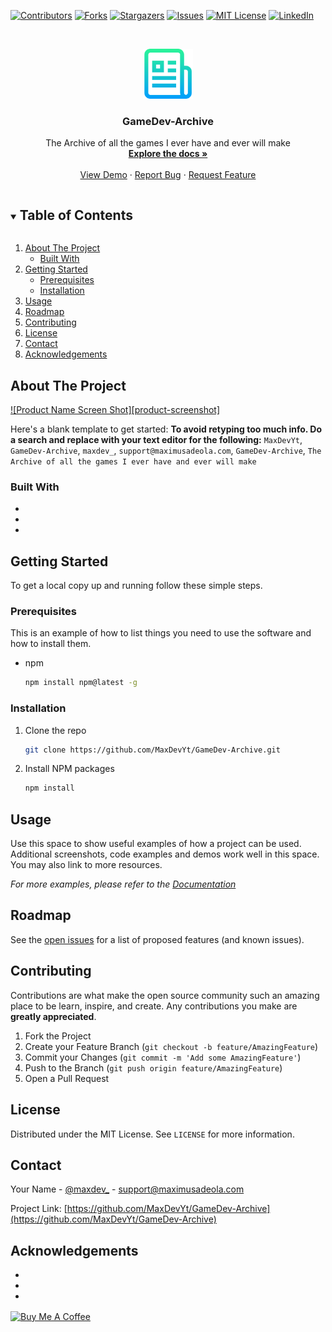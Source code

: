 <!--
*** Thanks for checking out the Best-README-Template. If you have a suggestion
*** that would make this better, please fork the repo and create a pull request
*** or simply open an issue with the tag "enhancement".
*** Thanks again! Now go create something AMAZING! :D
***
***
***
*** To avoid retyping too much info. Do a search and replace for the following:
*** MaxDevYt, GameDev-Archive, maxdev_, support@maximusadeola.com, GameDev-Archive, The Archive of all the games I ever have and ever will make
-->



<!-- PROJECT SHIELDS -->
<!--
*** I'm using markdown "reference style" links for readability.
*** Reference links are enclosed in brackets [ ] instead of parentheses ( ).
*** See the bottom of this document for the declaration of the reference variables
*** for contributors-url, forks-url, etc. This is an optional, concise syntax you may use.
*** https://www.markdownguide.org/basic-syntax/#reference-style-links
-->
[![Contributors][contributors-shield]][contributors-url]
[![Forks][forks-shield]][forks-url]
[![Stargazers][stars-shield]][stars-url]
[![Issues][issues-shield]][issues-url]
[![MIT License][license-shield]][license-url]
[![LinkedIn][linkedin-shield]][linkedin-url]



<!-- PROJECT LOGO -->
<br />
<p align="center">
  <a href="https://github.com/MaxDevYt/GameDev-Archive">
    <img src="images/logo.png" alt="Logo" width="80" height="80">
  </a>

  <h3 align="center">GameDev-Archive</h3>

  <p align="center">
    The Archive of all the games I ever have and ever will make
    <br />
    <a href="https://github.com/MaxDevYt/GameDev-Archive"><strong>Explore the docs »</strong></a>
    <br />
    <br />
    <a href="https://github.com/MaxDevYt/GameDev-Archive">View Demo</a>
    ·
    <a href="https://github.com/MaxDevYt/GameDev-Archive/issues">Report Bug</a>
    ·
    <a href="https://github.com/MaxDevYt/GameDev-Archive/issues">Request Feature</a>
  </p>
</p>



<!-- TABLE OF CONTENTS -->
<details open="open">
  <summary><h2 style="display: inline-block">Table of Contents</h2></summary>
  <ol>
    <li>
      <a href="#about-the-project">About The Project</a>
      <ul>
        <li><a href="#built-with">Built With</a></li>
      </ul>
    </li>
    <li>
      <a href="#getting-started">Getting Started</a>
      <ul>
        <li><a href="#prerequisites">Prerequisites</a></li>
        <li><a href="#installation">Installation</a></li>
      </ul>
    </li>
    <li><a href="#usage">Usage</a></li>
    <li><a href="#roadmap">Roadmap</a></li>
    <li><a href="#contributing">Contributing</a></li>
    <li><a href="#license">License</a></li>
    <li><a href="#contact">Contact</a></li>
    <li><a href="#acknowledgements">Acknowledgements</a></li>
  </ol>
</details>



<!-- ABOUT THE PROJECT -->
## About The Project

[![Product Name Screen Shot][product-screenshot]](https://example.com)

Here's a blank template to get started:
**To avoid retyping too much info. Do a search and replace with your text editor for the following:**
`MaxDevYt`, `GameDev-Archive`, `maxdev_`, `support@maximusadeola.com`, `GameDev-Archive`, `The Archive of all the games I ever have and ever will make`


### Built With

* []()
* []()
* []()



<!-- GETTING STARTED -->
## Getting Started

To get a local copy up and running follow these simple steps.

### Prerequisites

This is an example of how to list things you need to use the software and how to install them.
* npm
  ```sh
  npm install npm@latest -g
  ```

### Installation

1. Clone the repo
   ```sh
   git clone https://github.com/MaxDevYt/GameDev-Archive.git
   ```
2. Install NPM packages
   ```sh
   npm install
   ```



<!-- USAGE EXAMPLES -->
## Usage

Use this space to show useful examples of how a project can be used. Additional screenshots, code examples and demos work well in this space. You may also link to more resources.

_For more examples, please refer to the [Documentation](https://example.com)_



<!-- ROADMAP -->
## Roadmap

See the [open issues](https://github.com/MaxDevYt/GameDev-Archive/issues) for a list of proposed features (and known issues).



<!-- CONTRIBUTING -->
## Contributing

Contributions are what make the open source community such an amazing place to be learn, inspire, and create. Any contributions you make are **greatly appreciated**.

1. Fork the Project
2. Create your Feature Branch (`git checkout -b feature/AmazingFeature`)
3. Commit your Changes (`git commit -m 'Add some AmazingFeature'`)
4. Push to the Branch (`git push origin feature/AmazingFeature`)
5. Open a Pull Request



<!-- LICENSE -->
## License

Distributed under the MIT License. See `LICENSE` for more information.



<!-- CONTACT -->
## Contact

Your Name - [@maxdev_](https://twitter.com/maxdev_) - support@maximusadeola.com

Project Link: [https://github.com/MaxDevYt/GameDev-Archive](https://github.com/MaxDevYt/GameDev-Archive)



<!-- ACKNOWLEDGEMENTS -->
## Acknowledgements

* []()
* []()
* []()




<a href="https://www.buymeacoffee.com/appcraftstudio" target="_blank"><img src="https://github.com/appcraftstudio/buymeacoffee/raw/master/Images/snapshot-bmc-button.png" width="300" alt="Buy Me A Coffee" align="center">


<!-- MARKDOWN LINKS & IMAGES -->
<!-- https://www.markdownguide.org/basic-syntax/#reference-style-links -->
[contributors-shield]: https://img.shields.io/github/contributors/MaxDevYt/GameDev-Archive.svg?style=for-the-badge
[contributors-url]: https://github.com/MaxDevYt/GameDev-Archive/graphs/contributors
[forks-shield]: https://img.shields.io/github/forks/MaxDevYt/GameDev-Archive.svg?style=for-the-badge
[forks-url]: https://github.com/MaxDevYt/GameDev-Archive/network/members
[stars-shield]: https://img.shields.io/github/stars/MaxDevYt/GameDev-Archive.svg?style=for-the-badge
[stars-url]: https://github.com/MaxDevYt/GameDev-Archive/stargazers
[issues-shield]: https://img.shields.io/github/issues/MaxDevYt/GameDev-Archive.svg?style=for-the-badge
[issues-url]: https://github.com/MaxDevYt/GameDev-Archive/issues
[license-shield]: https://img.shields.io/github/license/MaxDevYt/GameDev-Archive.svg?style=for-the-badge
[license-url]: https://github.com/MaxDevYt/GameDev-Archive/blob/master/LICENSE.txt
[linkedin-shield]: https://img.shields.io/badge/-LinkedIn-black.svg?style=for-the-badge&logo=linkedin&colorB=555
[linkedin-url]: https://linkedin.com/in/MaxDevYt

